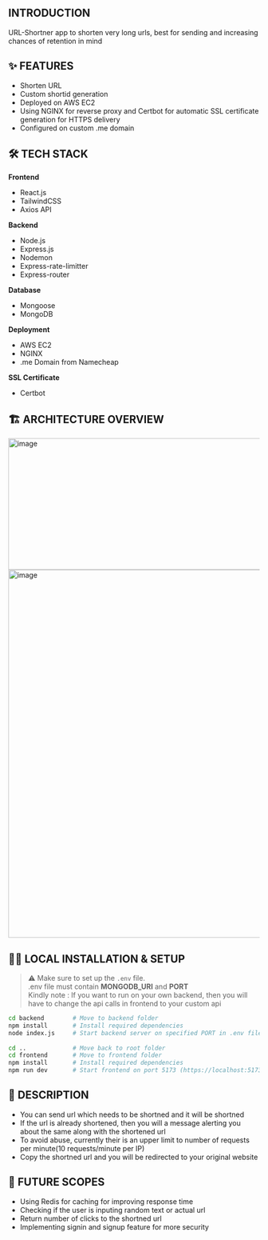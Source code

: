 ## INTRODUCTION
URL-Shortner app to shorten very long urls, best for sending and increasing chances of retention in mind


## ✨ FEATURES
* Shorten URL
* Custom shortid generation
* Deployed on AWS EC2
* Using NGINX for reverse proxy and Certbot for automatic SSL certificate generation for HTTPS delivery
* Configured on custom .me domain


## 🛠 TECH STACK
**Frontend**
- React.js
- TailwindCSS
- Axios API

**Backend**
- Node.js
- Express.js
- Nodemon
- Express-rate-limitter
- Express-router
  

**Database**
- Mongoose
- MongoDB

**Deployment**
- AWS EC2
- NGINX
- .me Domain from Namecheap

**SSL Certificate**
- Certbot

## 🏗️ ARCHITECTURE OVERVIEW
<img width="831" height="263" alt="image" src="https://github.com/user-attachments/assets/14d2aff5-875d-4df4-b480-561d605f869b" />
     
<img width="1370" height="736" alt="image" src="https://github.com/user-attachments/assets/209f4358-0ee8-44ce-a7ed-a9f577666bea" />


## 🧑‍💻 LOCAL INSTALLATION & SETUP
> ⚠️ Make sure to set up the `.env` file.  
> .env file must contain **MONGODB_URI** and **PORT**  
> Kindly note : If you want to run on your own backend, then you will have to change the api calls in frontend to your custom api
```bash
cd backend        # Move to backend folder
npm install       # Install required dependencies
node index.js     # Start backend server on specified PORT in .env file (https://localhost:PORT)
 
cd ..             # Move back to root folder
cd frontend       # Move to frontend folder
npm install       # Install required dependencies
npm run dev       # Start frontend on port 5173 (https://localhost:5173)
```


## 📝 DESCRIPTION
- You can send url which needs to be shortned and it will be shortned
- If the url is already shortened, then you will a message alerting you about the same along with the shortened url
- To avoid abuse, currently their is an upper limit to number of requests per minute(10 requests/minute per IP)
- Copy the shortned url and you will be redirected to your original website


## 🔮 FUTURE SCOPES
- Using Redis for caching for improving response time
- Checking if the user is inputing random text or actual url
- Return number of clicks to the shortned url
- Implementing signin and signup feature for more security


